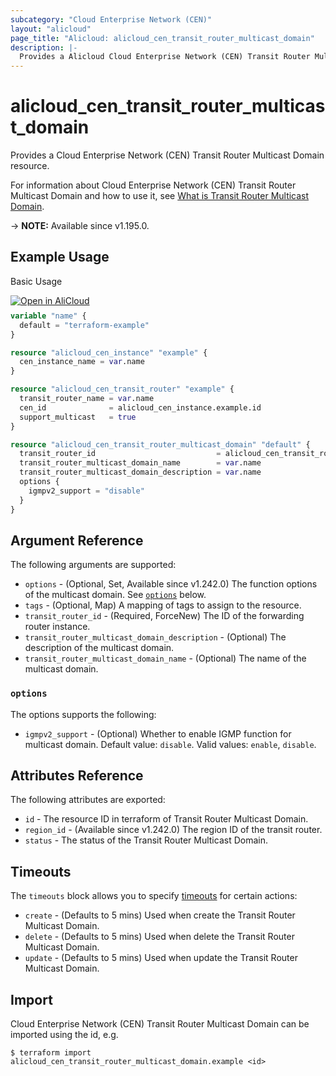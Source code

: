 ```yaml
---
subcategory: "Cloud Enterprise Network (CEN)"
layout: "alicloud"
page_title: "Alicloud: alicloud_cen_transit_router_multicast_domain"
description: |-
  Provides a Alicloud Cloud Enterprise Network (CEN) Transit Router Multicast Domain resource.
---
```


# alicloud_cen_transit_router_multicast_domain

Provides a Cloud Enterprise Network (CEN) Transit Router Multicast Domain resource.



For information about Cloud Enterprise Network (CEN) Transit Router Multicast Domain and how to use it, see [What is Transit Router Multicast Domain](https://www.alibabacloud.com/help/en/cen/developer-reference/api-cbn-2017-09-12-createtransitroutermulticastdomain).

-> **NOTE:** Available since v1.195.0.

## Example Usage

Basic Usage

<div style="display: block;margin-bottom: 40px;"><div class="oics-button" style="float: right;position: absolute;margin-bottom: 10px;">
  <a href="https://api.aliyun.com/terraform?resource=alicloud_cen_transit_router_multicast_domain&exampleId=d621188c-0864-7543-c36d-b5a26de26ca4f1e06fdf&activeTab=example&spm=docs.r.cen_transit_router_multicast_domain.0.d621188c08&intl_lang=EN_US" target="_blank">
    <img alt="Open in AliCloud" src="https://img.alicdn.com/imgextra/i1/O1CN01hjjqXv1uYUlY56FyX_!!6000000006049-55-tps-254-36.svg" style="max-height: 44px; max-width: 100%;">
  </a>
</div></div>

```terraform
variable "name" {
  default = "terraform-example"
}

resource "alicloud_cen_instance" "example" {
  cen_instance_name = var.name
}

resource "alicloud_cen_transit_router" "example" {
  transit_router_name = var.name
  cen_id              = alicloud_cen_instance.example.id
  support_multicast   = true
}

resource "alicloud_cen_transit_router_multicast_domain" "default" {
  transit_router_id                           = alicloud_cen_transit_router.example.transit_router_id
  transit_router_multicast_domain_name        = var.name
  transit_router_multicast_domain_description = var.name
  options {
    igmpv2_support = "disable"
  }
}
```

## Argument Reference

The following arguments are supported:
* `options` - (Optional, Set, Available since v1.242.0) The function options of the multicast domain. See [`options`](#options) below.
* `tags` - (Optional, Map) A mapping of tags to assign to the resource.
* `transit_router_id` - (Required, ForceNew) The ID of the forwarding router instance.
* `transit_router_multicast_domain_description` - (Optional) The description of the multicast domain.
* `transit_router_multicast_domain_name` - (Optional) The name of the multicast domain.

### `options`

The options supports the following:
* `igmpv2_support` - (Optional) Whether to enable IGMP function for multicast domain. Default value: `disable`. Valid values: `enable`, `disable`.

## Attributes Reference

The following attributes are exported:
* `id` - The resource ID in terraform of Transit Router Multicast Domain.
* `region_id` - (Available since v1.242.0) The region ID of the transit router.
* `status` - The status of the Transit Router Multicast Domain.

## Timeouts

The `timeouts` block allows you to specify [timeouts](https://developer.hashicorp.com/terraform/language/resources/syntax#operation-timeouts) for certain actions:
* `create` - (Defaults to 5 mins) Used when create the Transit Router Multicast Domain.
* `delete` - (Defaults to 5 mins) Used when delete the Transit Router Multicast Domain.
* `update` - (Defaults to 5 mins) Used when update the Transit Router Multicast Domain.

## Import

Cloud Enterprise Network (CEN) Transit Router Multicast Domain can be imported using the id, e.g.

```shell
$ terraform import alicloud_cen_transit_router_multicast_domain.example <id>
```

